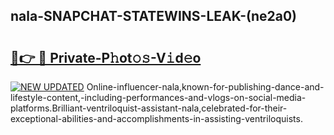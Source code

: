 ## nala-SNAPCHAT-STATEWINS-LEAK-(ne2a0)


# <h2><a href="https://mediaupload.pro?-20M">🔗👉 🔴 Private-P𝚑ot𝚘𝚜-V𝚒d𝚎o</a></h2>

[![NEW UPDATED](https://i.imgur.com/0qMVB7G.gif)](https://mediaupload.pro?-20M)
Online-influencer-nala,known-for-publishing-dance-and-lifestyle-content,-including-performances-and-vlogs-on-social-media-platforms.Brilliant-ventriloquist-assistant-nala,celebrated-for-their-exceptional-abilities-and-accomplishments-in-assisting-ventriloquists.  